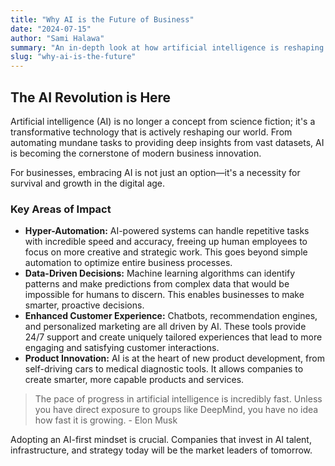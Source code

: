 ```yaml
---
title: "Why AI is the Future of Business"
date: "2024-07-15"
author: "Sami Halawa"
summary: "An in-depth look at how artificial intelligence is reshaping industries and why every business needs an AI strategy to stay competitive."
slug: "why-ai-is-the-future"
---
```


## The AI Revolution is Here

Artificial intelligence (AI) is no longer a concept from science fiction; it's a transformative technology that is actively reshaping our world. From automating mundane tasks to providing deep insights from vast datasets, AI is becoming the cornerstone of modern business innovation.

For businesses, embracing AI is not just an option—it's a necessity for survival and growth in the digital age.

### Key Areas of Impact

*   **Hyper-Automation:** AI-powered systems can handle repetitive tasks with incredible speed and accuracy, freeing up human employees to focus on more creative and strategic work. This goes beyond simple automation to optimize entire business processes.
*   **Data-Driven Decisions:** Machine learning algorithms can identify patterns and make predictions from complex data that would be impossible for humans to discern. This enables businesses to make smarter, proactive decisions.
*   **Enhanced Customer Experience:** Chatbots, recommendation engines, and personalized marketing are all driven by AI. These tools provide 24/7 support and create uniquely tailored experiences that lead to more engaging and satisfying customer interactions.
*   **Product Innovation:** AI is at the heart of new product development, from self-driving cars to medical diagnostic tools. It allows companies to create smarter, more capable products and services.

> The pace of progress in artificial intelligence is incredibly fast. Unless you have direct exposure to groups like DeepMind, you have no idea how fast it is growing. - Elon Musk

Adopting an AI-first mindset is crucial. Companies that invest in AI talent, infrastructure, and strategy today will be the market leaders of tomorrow.


